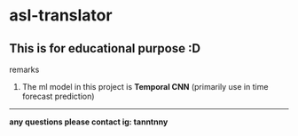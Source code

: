 # asl-translator

This is for educational purpose :D
---

remarks
1. The ml model in this project is **Temporal CNN** (primarily use in time forecast prediction)
---

**any questions please contact ig: tanntnny**
